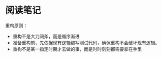 # 阅读笔记

重构原则：

- 重构不是大刀阔斧，而是循序渐进
- 准备重构前，先依据现有逻辑编写测试代码，确保重构不会破坏现有逻辑。
- 重构不是某一指定时期才去做的事，而是时时刻刻都需要拿在手里



